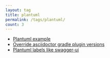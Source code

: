 ```yaml
---
layout: tag
title: plantuml
permalink: /tags/plantuml/
count: 3
---
```


- [Plantuml example](/jekyll-theme-yat/example/2017/12/04/plantuml-example.html)
- [Override asciidoctor gradle plugin versions](http://thoughts.tostring.blog/override-asciidoctor-gradle-versions/)
- [Plantuml labels like swagger-ui](http://thoughts.tostring.blog/plantuml-swagger/)
